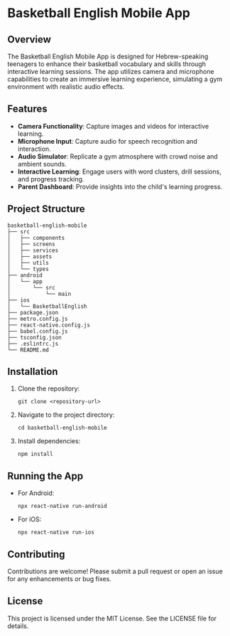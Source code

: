 # Basketball English Mobile App

## Overview
The Basketball English Mobile App is designed for Hebrew-speaking teenagers to enhance their basketball vocabulary and skills through interactive learning sessions. The app utilizes camera and microphone capabilities to create an immersive learning experience, simulating a gym environment with realistic audio effects.

## Features
- **Camera Functionality**: Capture images and videos for interactive learning.
- **Microphone Input**: Capture audio for speech recognition and interaction.
- **Audio Simulator**: Replicate a gym atmosphere with crowd noise and ambient sounds.
- **Interactive Learning**: Engage users with word clusters, drill sessions, and progress tracking.
- **Parent Dashboard**: Provide insights into the child's learning progress.

## Project Structure
```
basketball-english-mobile
├── src
│   ├── components
│   ├── screens
│   ├── services
│   ├── assets
│   ├── utils
│   └── types
├── android
│   └── app
│       └── src
│           └── main
├── ios
│   └── BasketballEnglish
├── package.json
├── metro.config.js
├── react-native.config.js
├── babel.config.js
├── tsconfig.json
├── .eslintrc.js
└── README.md
```

## Installation
1. Clone the repository:
   ```
   git clone <repository-url>
   ```
2. Navigate to the project directory:
   ```
   cd basketball-english-mobile
   ```
3. Install dependencies:
   ```
   npm install
   ```

## Running the App
- For Android:
  ```
  npx react-native run-android
  ```
- For iOS:
  ```
  npx react-native run-ios
  ```

## Contributing
Contributions are welcome! Please submit a pull request or open an issue for any enhancements or bug fixes.

## License
This project is licensed under the MIT License. See the LICENSE file for details.
